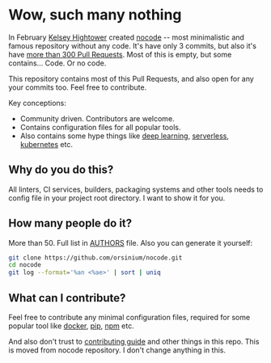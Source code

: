 # Wow, such many nothing

In February [Kelsey Hightower](https://github.com/kelseyhightower) created [nocode](https://github.com/kelseyhightower/nocode) -- most minimalistic and famous repository without any code. It's have only 3 commits, but also it's have [more than 300 Pull Requests](https://github.com/kelseyhightower/nocode/pulls). Most of this is empty, but some contains... Code. Or no code.

This repository contains most of this Pull Requests, and also open for any your commits too. Feel free to contribute.

Key conceptions:

+ Community driven. Contributors are welcome.
+ Contains configuration files for all popular tools.
+ Also contains some hype things like [deep learning](./deep_learning), [serverless](serverless.yaml), [kubernetes](./k8s.yaml) etc.

## Why do you do this?

All linters, CI services, builders, packaging systems and other tools needs to config file in your project root directory. I want to show it for you.

## How many people do it?

More than 50. Full list in [AUTHORS](./AUTHORS) file. Also you can generate it yourself:

```bash
git clone https://github.com/orsinium/nocode.git
cd nocode
git log --format='%an <%ae>' | sort | uniq
```

## What can I contribute?

Feel free to contribute any minimal configuration files, required for some popular tool like [docker](./Dockerfile), [pip](./requirements.txt), [npm](./package.json) etc.

And also don't trust to [contributing guide](./CONTRIBUTING.md) and other things in this repo. This is moved from nocode repository. I don't change anything in this.
